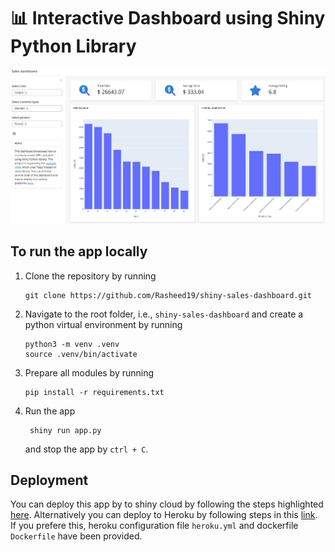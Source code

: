 # 📊 Interactive Dashboard using Shiny Python Library
![Dashboard UI](assets/dashboard_ui.png)

## To run the app locally
1. Clone the repository by running
    ```
    git clone https://github.com/Rasheed19/shiny-sales-dashboard.git
    ```
1. Navigate to the root folder, i.e., `shiny-sales-dashboard` and create a python virtual environment by running
    ```
    python3 -m venv .venv
    source .venv/bin/activate
    ``` 
1. Prepare all modules by running
    ```
    pip install -r requirements.txt
    ```
1. Run the app
   ```
    shiny run app.py
    ```
    and stop the app by  `ctrl + C`.
    
## Deployment
You can deploy this app by to shiny cloud by following the steps highlighted [here](https://shiny.posit.co/py/docs/deploy-cloud.html). Alternatively you can deploy to Heroku by following steps in this [link](https://github.com/analythium/shiny-load-balancing/blob/main/01-heroku.md). If you prefere this, heroku configuration file `heroku.yml` and dockerfile `Dockerfile` have been provided.
